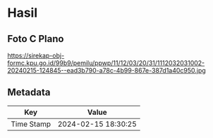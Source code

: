 # Hasil

## Foto C Plano

https://sirekap-obj-formc.kpu.go.id/99b9/pemilu/ppwp/11/12/03/20/31/1112032031002-20240215-124845--ead3b790-a78c-4b99-867e-387d1a40c950.jpg


## Metadata

| Key        | Value               |
| ---------- | ------------------- |
| Time Stamp | 2024-02-15 18:30:25 |



